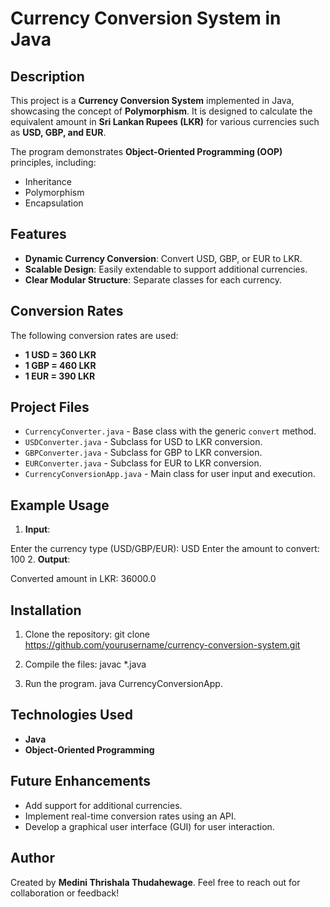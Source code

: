 # Currency Conversion System in Java

## Description
This project is a **Currency Conversion System** implemented in Java, showcasing the concept of **Polymorphism**. It is designed to calculate the equivalent amount in **Sri Lankan Rupees (LKR)** for various currencies such as **USD, GBP, and EUR**. 

The program demonstrates **Object-Oriented Programming (OOP)** principles, including:
- Inheritance
- Polymorphism
- Encapsulation

## Features
- **Dynamic Currency Conversion**: Convert USD, GBP, or EUR to LKR.
- **Scalable Design**: Easily extendable to support additional currencies.
- **Clear Modular Structure**: Separate classes for each currency.

## Conversion Rates
The following conversion rates are used:
- **1 USD = 360 LKR**
- **1 GBP = 460 LKR**
- **1 EUR = 390 LKR**

## Project Files
- `CurrencyConverter.java` - Base class with the generic `convert` method.
- `USDConverter.java` - Subclass for USD to LKR conversion.
- `GBPConverter.java` - Subclass for GBP to LKR conversion.
- `EURConverter.java` - Subclass for EUR to LKR conversion.
- `CurrencyConversionApp.java` - Main class for user input and execution.

## Example Usage
1. **Input**:

Enter the currency type (USD/GBP/EUR): USD Enter the amount to convert: 100
2. **Output**:

Converted amount in LKR: 36000.0

## Installation
1. Clone the repository:
git clone https://github.com/yourusername/currency-conversion-system.git

2. Compile the files:
javac *.java

3. Run the program.
java CurrencyConversionApp.


## Technologies Used
- **Java**
- **Object-Oriented Programming**

## Future Enhancements
- Add support for additional currencies.
- Implement real-time conversion rates using an API.
- Develop a graphical user interface (GUI) for user interaction.

## Author
Created by **Medini Thrishala Thudahewage**. Feel free to reach out for collaboration or feedback!







